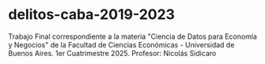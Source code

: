 # delitos-caba-2019-2023
Trabajo Final correspondiente a la materia "Ciencia de Datos para Economía y Negocios" de la Facultad de Ciencias Económicas - Universidad de Buenos Aires. 1er Cuatrimestre 2025. Profesor: Nicolás Sidicaro
